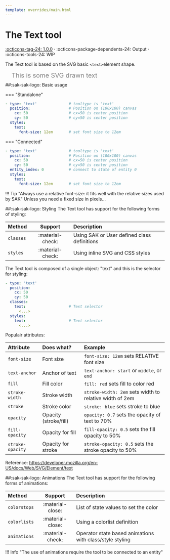 ```yaml
---
template: overrides/main.html
---
```


[text-tool support]: https://github.com/amoebelabs/swiss-army-knife/releases/tag/1.0.0
# The Text tool
[:octicons-tag-24: 1.0.0][text-tool support] ·
:octicons-package-dependents-24: Output ·
:octicons-tools-24: WIP

The Text tool is based on the SVG basic `<text>`element shape.

<svg viewBox="0 0 400 20" xmlns="http://www.w3.org/2000/svg" width="400px">
  <text x="20" y="20" font-size="20" fill="grey">
    <tspan>This is some SVG drawn text</tspan>
  </text>
</svg>

##:sak-sak-logo: Basic usage

=== "Standalone"
  ```yaml linenums="1" hl_lines="1"
  - type: 'text'              # tooltype is 'text'
    position:                 # Position on (100x100) canvas
      cx: 50                  # cx=50 is center position
      cy: 50                  # cy=50 is center position
    styles:
      text:
        font-size: 12em       # set font size to 12em
  ```
=== "Connected"
  ```yaml linenums="1" hl_lines="1"
  - type: 'text'              # tooltype is 'text'
    position:                 # Position on (100x100) canvas
      cx: 50                  # cx=50 is center position
      cy: 50                  # cy=50 is center position
    entity_index: 0           # connect to state of entity 0
    styles:
      text:
        font-size: 12em       # set font size to 12em
  ```
!!! Tip "Always use a relative font-size: it fits well with the relative sizes used by SAK"
    Unless you need a fixed size in pixels...
    
##:sak-sak-logo: Styling
The Text tool has support for the following forms of styling:

| Method       | Support          | Description            |
| :----------- | :--------------: | :-------------------- |
| `classes`    | :material-check: | Using SAK or User defined class definitions  |
| `styles`     | :material-check: | Using inline SVG and CSS styles |

The Text tool is composed of a single object: "text" and this is the selector for styling:
```yaml linenums="1"hl_lines="7 10"
- type: 'text'
  position:
    cx: 50
    cy: 50
  classes:
    text:                   # Text selector
      <...>
  styles:
    text:                   # Text selector
      <...>
```
Populair attributes:

| Attribute       | Does what?            | Example                                                 |
| :-------------- | :-------------------- | :------------------------------------------------------ |
| `font-size`     | Font size             | `font-size: 12em` sets RELATIVE font size |
| `text-anchor`   | Anchor of text        | `text-anchor: start` or `middle`, or `end` |
| `fill`          | Fill color            | `fill: red` sets fill to color red |
| `stroke-width`  | Stroke width          | `stroke-width: 2em` sets width to relative width of 2em |
| `stroke`        | Stroke color          | `stroke: blue` sets stroke to blue |
| `opacity`       | Opacity (stroke/fill) | `opacity: 0.7` sets the opacity of text to 70% |
| `fill-opacity`  | Opacity for fill      | `fill-opacity: 0.5` sets the fill opacity to 50% |
| `stroke-opacity`| Opacity for stroke    | `stroke-opacity: 0.5` sets the stroke opacity to 50% |

Reference: https://developer.mozilla.org/en-US/docs/Web/SVG/Element/text

##:sak-sak-logo: Animations
The Text tool has support for the following forms of animations:

| Method       | Support          | Description            |
| :----------- | :--------------: | :-------------------- |
| `colorstops` | :material-close: | List of state values to set the color |
| `colorlists` | :material-close: | Using a colorlist definition |
| `animations` | :material-check: | Operator state based animations with class/style styling |

!!! Info "The use of animations require the tool to be connected to an entity"




